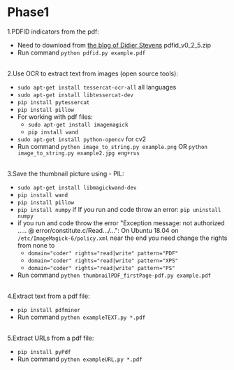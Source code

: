 # Phase1
1.PDFID indicators from the pdf:

  * Need to download from [the blog of Didier Stevens](https://blog.didierstevens.com/programs/pdf-tools/) pdfid_v0_2_5.zip
  * Run command `python pdfid.py example.pdf`
  <br/>
2.Use OCR to extract text from images (open source tools):

  * `sudo apt-get install tessercat-ocr-all`				all languages
  * `sudo apt-get install libtessercat-dev`
  * `pip install pytessercat`				
  * `pip install pillow`
  * For working with pdf files:
    * `sudo apt-get install imagemagick`
    * `pip install wand`
  * `sudo apt-get install python-opencv`				for cv2
  * Run command `python image_to_string.py example.png` OR `python image_to_string.py example2.jpg eng+rus`
  <br/>
3.Save the thumbnail picture using - PIL:

  * `sudo apt-get install libmagickwand-dev`
  * `pip install wand`
  * `pip install pillow`
  * `pip install numpy` if If you run and code throw an error: `pip uninstall numpy`
  * if you run and code throw the error "Exception message: not authorized ..... @ error/constitute.c/Read.../...": On Ubuntu 18.04 on `/etc/ImageMagick-6/policy.xml` near the end you need change the rights from none to 
    * `domain="coder" rights="read|write" pattern="PDF"`
    * `domain="coder" rights="read|write" pattern="XPS"`
    * `domain="coder" rights="read|write" pattern="PS"`
  * Run command `python thumbnailPDF_firstPage-pdf.py example.pdf`
  <br/>
4.Extract text from a pdf file:
  
  * `pip install pdfminer`
  * Run command `python exampleTEXT.py *.pdf`
  <br/>
5.Extract URLs from a pdf file:
  
  * `pip install pyPdf`
  * Run command `python exampleURL.py *.pdf`
